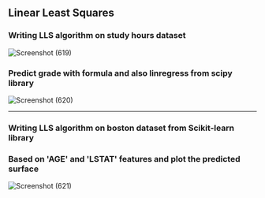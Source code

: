 ## Linear Least Squares
### Writing LLS algorithm on study hours dataset
![Screenshot (619)](https://user-images.githubusercontent.com/76522668/164980275-7ec6984e-62a4-4459-bcd1-12c96e6a569a.png)
### Predict grade with formula and also linregress from scipy library
![Screenshot (620)](https://user-images.githubusercontent.com/76522668/164980308-cf59c5ae-ad43-41aa-921e-97a6b9ad62d6.png)
<hr>

### Writing LLS algorithm on boston dataset from Scikit-learn library
### Based on 'AGE' and 'LSTAT' features and plot the predicted surface
![Screenshot (621)](https://user-images.githubusercontent.com/76522668/164980441-6b1a9f6d-384f-4878-980f-d140fc5fe372.png)
